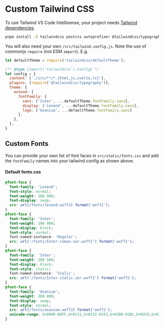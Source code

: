 # Custom Tailwind CSS
To use Tailwind VS Code Intellisense, your project needs [Tailwind dependencies](https://tailwindcss.com/docs/guides/sveltekit).

```sh
pnpm install -D tailwindcss postcss autoprefixer @tailwindcss/typography
```

You will also need your own `/src/tailwind.config.js`. Note the use of commonjs `require` (not ESM `import`). E.g.

```js
let defaultTheme = require('tailwindcss/defaultTheme');

/** @type {import('tailwindcss').Config} */
let config = {
  content: ['./src/**/*.{html,js,svelte,ts}'],
  plugins: [require('@tailwindcss/typography')],
  theme: {
    extend: {
      fontFamily: {
        sans: ['Inter', ...defaultTheme.fontFamily.sans],
        display: ['Lexend', ...defaultTheme.fontFamily.sans],
        logo: ['Oxanium', ...defaultTheme.fontFamily.sans]
      },
    },
  },
}
```

## Custom Fonts
You can provide your own list of font faces in `src/static/fonts.css` and add the `fontFamily` names into your tailwind.config as shown above.

#### Default fonts.css

```css
@font-face {
  font-family: 'Lexend';
  font-style: normal;
  font-weight: 100 900;
  font-display: swap;
  src: url(/fonts/lexend.woff2) format('woff2');
}
@font-face {
  font-family: 'Inter';
  font-weight: 100 900;
  font-display: block;
  font-style: normal;
  font-named-instance: 'Regular';
  src: url('/fonts/Inter-roman.var.woff2') format('woff2');
}
@font-face {
  font-family: 'Inter';
  font-weight: 100 900;
  font-display: block;
  font-style: italic;
  font-named-instance: 'Italic';
  src: url('/fonts/Inter-italic.var.woff2') format('woff2');
}
@font-face {
  font-family: 'Oxanium';
  font-weight: 200 800;
  font-display: swap;
  font-style: normal;
  src: url(/fonts/oxanium.woff2) format('woff2');
  unicode-range: U+0000-00FF,U+0131,U+0152-0153,U+02BB-02BC,U+02C6,U+02DA,U+02DC,U+0300-0301,U+0303-0304,U+0308-0309,U+0323,U+0329,U+2000-206F,U+2074,U+20AC,U+2122,U+2191,U+2193,U+2212,U+2215,U+FEFF,U+FFFD;
}
```